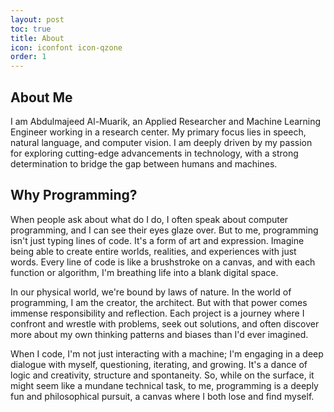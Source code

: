 ```yaml
---
layout: post
toc: true
title: About
icon: iconfont icon-qzone
order: 1
---
```


## About Me
I am Abdulmajeed Al-Muarik, an Applied Researcher and Machine Learning Engineer working in a research center. My primary focus lies in speech, natural language, and computer vision. I am deeply driven by my passion for exploring cutting-edge advancements in technology, with a strong determination to bridge the gap between humans and machines.


## Why Programming?

When people ask about what do I do, I often speak about computer programming, and I can see their eyes glaze over. But to me, programming isn't just typing lines of code. It's a form of art and expression. Imagine being able to create entire worlds, realities, and experiences with just words. Every line of code is like a brushstroke on a canvas, and with each function or algorithm, I'm breathing life into a blank digital space.

In our physical world, we're bound by laws of nature. In the world of programming, I am the creator, the architect. But with that power comes immense responsibility and reflection. Each project is a journey where I confront and wrestle with problems, seek out solutions, and often discover more about my own thinking patterns and biases than I'd ever imagined.

When I code, I'm not just interacting with a machine; I'm engaging in a deep dialogue with myself, questioning, iterating, and growing. It's a dance of logic and creativity, structure and spontaneity. So, while on the surface, it might seem like a mundane technical task, to me, programming is a deeply fun and philosophical pursuit, a canvas where I both lose and find myself.